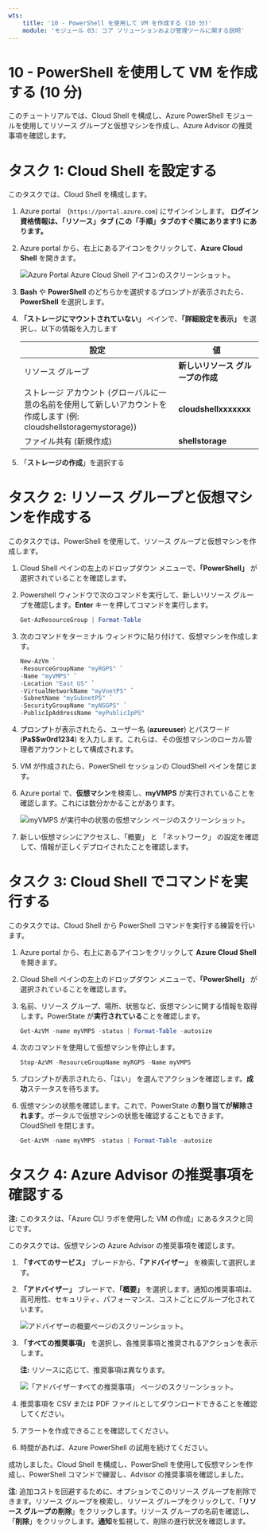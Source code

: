 ```yaml
---
wts:
    title: '10 - PowerShell を使用して VM を作成する (10 分)'
    module: 'モジュール 03: コア ソリューションおよび管理ツールに関する説明'
---
```

# 10 - PowerShell を使用して VM を作成する (10 分)

このチュートリアルでは、Cloud Shell を構成し、Azure PowerShell モジュールを使用してリソース グループと仮想マシンを作成し、Azure Advisor の推奨事項を確認します。 

# タスク 1: Cloud Shell を設定する 

このタスクでは、Cloud Shell を構成します。 

1. Azure portal　(`https://portal.azure.com`) にサインインします。 **ログイン資格情報は、「リソース」タブ (この「手順」タブのすぐ隣にあります!) にあります。**
2. Azure portal から、右上にあるアイコンをクリックして、**Azure Cloud Shell** を開きます。

    ![Azure Portal Azure Cloud Shell アイコンのスクリーンショット。](../images/1002.png)

3. **Bash** や **PowerShell** のどちらかを選択するプロンプトが表示されたら、**PowerShell** を選択します。

4. **「ストレージにマウントされていない」** ペインで、**「詳細設定を表示」** を選択し、以下の情報を入力します

    | 設定 | 値 |
    |  -- | -- |
    | リソース グループ | **新しいリソース グループの作成** |
    | ストレージ アカウント (グローバルに一意の名前を使用して新しいアカウントを作成します (例: cloudshellstoragemystorage)) | **cloudshellxxxxxxx** |
    | ファイル共有 (新規作成) | **shellstorage** |

5. 「**ストレージの作成**」を選択する

# タスク 2: リソース グループと仮想マシンを作成する

このタスクでは、PowerShell を使用して、リソース グループと仮想マシンを作成します。  

1. Cloud Shell ペインの左上のドロップダウン メニューで、**「PowerShell」** が選択されていることを確認します。

2. Powershell ウィンドウで次のコマンドを実行して、新しいリソース グループを確認します。**Enter** キーを押してコマンドを実行します。

    ```PowerShell
    Get-AzResourceGroup | Format-Table
    ```

3. 次のコマンドをターミナル ウィンドウに貼り付けて、仮想マシンを作成します。 

    ```PowerShell
    New-AzVm `
    -ResourceGroupName "myRGPS" `
    -Name "myVMPS" `
    -Location "East US" `
    -VirtualNetworkName "myVnetPS" `
    -SubnetName "mySubnetPS" `
    -SecurityGroupName "myNSGPS" `
    -PublicIpAddressName "myPublicIpPS"
    ```
    
4. プロンプトが表示されたら、ユーザー名 (**azureuser**) とパスワード (**Pa$$w0rd1234**) を入力します。これらは、その仮想マシンのローカル管理者アカウントとして構成されます。

5. VM が作成されたら、PowerShell セッションの CloudShell ペインを閉じます。

6. Azure portal で、**仮想マシン**を検索し、**myVMPS** が実行されていることを確認します。これには数分かかることがあります。

    ![myVMPS が実行中の状態の仮想マシン ページのスクリーンショット。](../images/1001.png)

7. 新しい仮想マシンにアクセスし、「概要」 と 「ネットワーク」 の設定を確認して、情報が正しくデプロイされたことを確認します。 

# タスク 3: Cloud Shell でコマンドを実行する

このタスクでは、Cloud Shell から PowerShell コマンドを実行する練習を行います。 

1. Azure portal から、右上にあるアイコンをクリックして **Azure Cloud Shell** を開きます。

2. Cloud Shell ペインの左上のドロップダウン メニューで、**「PowerShell」** が選択されていることを確認します。

3. 名前、リソース グループ、場所、状態など、仮想マシンに関する情報を取得します。PowerState が**実行されている**ことを確認します。

    ```PowerShell
    Get-AzVM -name myVMPS -status | Format-Table -autosize
    ```

4. 次のコマンドを使用して仮想マシンを停止します。 

    ```PowerShell
    Stop-AzVM -ResourceGroupName myRGPS -Name myVMPS
    ```
5. プロンプトが表示されたら、「はい」 を選んでアクションを確認します。**成功**ステータスを待ちます。

6. 仮想マシンの状態を確認します。これで、PowerState の**割り当てが解除されます**。ポータルで仮想マシンの状態を確認することもできます。CloudShell を閉じます。

    ```PowerShell
    Get-AzVM -name myVMPS -status | Format-Table -autosize
    ```

# タスク 4: Azure Advisor の推奨事項を確認する

**注:** このタスクは、「Azure CLI ラボを使用した VM の作成」にあるタスクと同じです。 

このタスクでは、仮想マシンの Azure Advisor の推奨事項を確認します。 

1. **「すべてのサービス」** ブレードから、**「アドバイザー」** を検索して選択します。 

2. **「アドバイザー」** ブレードで、**「概要」** を選択します。通知の推奨事項は、高可用性、セキュリティ、パフォーマンス、コストごとにグループ化されています。 

    ![アドバイザーの概要ページのスクリーンショット。](../images/1003.png)

3. **「すべての推奨事項」** を選択し、各推奨事項と推奨されるアクションを表示します。 

    **注:** リソースに応じて、推奨事項は異なります。 

    ![「アドバイザーすべての推奨事項」 ページのスクリーンショット。](../images/1004.png)

4. 推奨事項を CSV または PDF ファイルとしてダウンロードできることを確認してください。 

5. アラートを作成できることを確認してください。 

6. 時間があれば、Azure PowerShell の試用を続けてください。 

成功しました。Cloud Shell を構成し、PowerShell を使用して仮想マシンを作成し、PowerShell コマンドで練習し、Advisor の推奨事項を確認しました。

**注**: 追加コストを回避するために、オプションでこのリソース グループを削除できます。リソース グループを検索し、リソース グループをクリックして、「**リソース グループの削除**」をクリックします。リソース グループの名前を確認し、「**削除**」をクリックします。**通知**を監視して、削除の進行状況を確認します。
